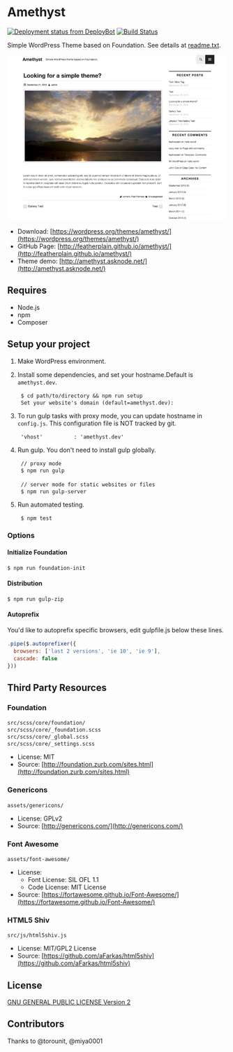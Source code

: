 Amethyst
============

[![Deployment status from DeployBot](https://amethyst.deploybot.com/badge/02267418010971/47642.svg)](http://deploybot.com)
[![Build Status](https://travis-ci.org/featherplain/amethyst.svg?branch=master)](https://travis-ci.org/featherplain/amethyst)

Simple WordPress Theme based on Foundation. See details at [readme.txt](readme.txt).

![Amethyst](./screenshot.png)

- Download: [https://wordpress.org/themes/amethyst/](https://wordpress.org/themes/amethyst/)
- GitHub Page: [http://featherplain.github.io/amethyst/](http://featherplain.github.io/amethyst/)
- Theme demo: [http://amethyst.asknode.net/](http://amethyst.asknode.net/)



## Requires

- Node.js
- npm
- Composer

## Setup your project


1. Make WordPress environment.


1. Install some dependencies, and set your hostname.Default is `amethyst.dev`.


        $ cd path/to/directory && npm run setup
        Set your website's domain (default=amethyst.dev):


1. To run gulp tasks with proxy mode, you can update hostname in `config.js`. This configuration file is NOT tracked by git.


        'vhost'          : 'amethyst.dev'


1. Run gulp. You don't need to install gulp globally.

        // proxy mode
        $ npm run gulp

        // server mode for static websites or files
        $ npm run gulp-server

1. Run automated testing.

        $ npm test

### Options

#### Initialize Foundation

    $ npm run foundation-init

#### Distribution

    $ npm run gulp-zip

#### Autoprefix

You'd like to autoprefix specific browsers, edit gulpfile.js below these lines.

```javascript
.pipe($.autoprefixer({
  browsers: ['last 2 versions', 'ie 10', 'ie 9'],
  cascade: false
}))
```

## Third Party Resources

### Foundation

    src/scss/core/foundation/
    src/scss/core/_foundation.scss
    src/scss/core/_global.scss
    src/scss/core/_settings.scss

- License: MIT
- Source: [http://foundation.zurb.com/sites.html](http://foundation.zurb.com/sites.html)

### Genericons

    assets/genericons/

- License: GPLv2
- Source: [http://genericons.com/](http://genericons.com/)

### Font Awesome

    assets/font-awesome/

- License:
  - Font License: SIL OFL 1.1
  - Code License: MIT License
- Source: [https://fortawesome.github.io/Font-Awesome/](https://fortawesome.github.io/Font-Awesome/)

### HTML5 Shiv

    src/js/html5shiv.js

- License: MIT/GPL2 License
- Source: [https://github.com/aFarkas/html5shiv](https://github.com/aFarkas/html5shiv)


## License

[GNU GENERAL PUBLIC LICENSE Version 2](license.txt)

## Contributors

Thanks to @torounit, @miya0001
